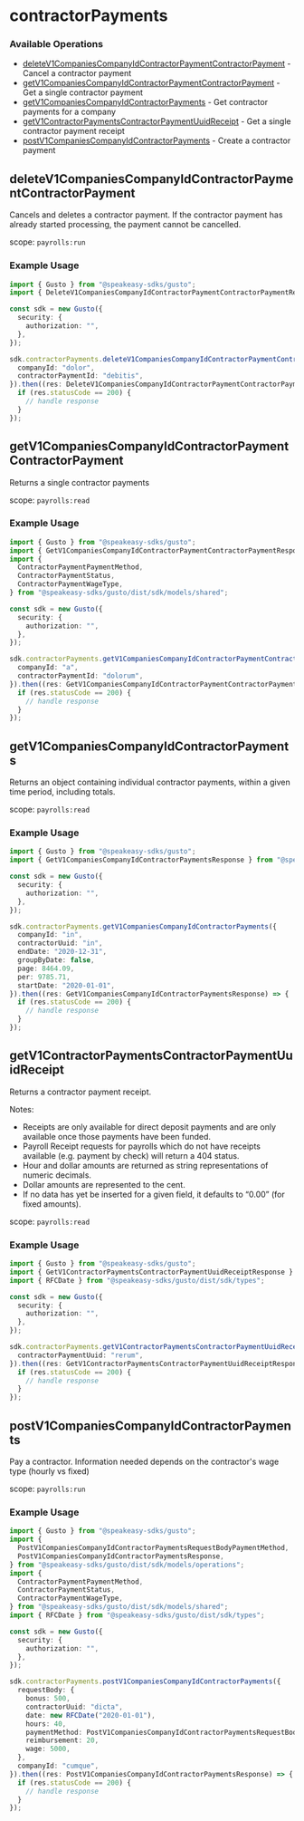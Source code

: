 # contractorPayments

### Available Operations

* [deleteV1CompaniesCompanyIdContractorPaymentContractorPayment](#deletev1companiescompanyidcontractorpaymentcontractorpayment) - Cancel a contractor payment
* [getV1CompaniesCompanyIdContractorPaymentContractorPayment](#getv1companiescompanyidcontractorpaymentcontractorpayment) - Get a single contractor payment
* [getV1CompaniesCompanyIdContractorPayments](#getv1companiescompanyidcontractorpayments) - Get contractor payments for a company
* [getV1ContractorPaymentsContractorPaymentUuidReceipt](#getv1contractorpaymentscontractorpaymentuuidreceipt) - Get a single contractor payment receipt
* [postV1CompaniesCompanyIdContractorPayments](#postv1companiescompanyidcontractorpayments) - Create a contractor payment

## deleteV1CompaniesCompanyIdContractorPaymentContractorPayment

Cancels and deletes a contractor payment. If the contractor payment has already started processing, the payment cannot be cancelled.

scope: `payrolls:run`

### Example Usage

```typescript
import { Gusto } from "@speakeasy-sdks/gusto";
import { DeleteV1CompaniesCompanyIdContractorPaymentContractorPaymentResponse } from "@speakeasy-sdks/gusto/dist/sdk/models/operations";

const sdk = new Gusto({
  security: {
    authorization: "",
  },
});

sdk.contractorPayments.deleteV1CompaniesCompanyIdContractorPaymentContractorPayment({
  companyId: "dolor",
  contractorPaymentId: "debitis",
}).then((res: DeleteV1CompaniesCompanyIdContractorPaymentContractorPaymentResponse) => {
  if (res.statusCode == 200) {
    // handle response
  }
});
```

## getV1CompaniesCompanyIdContractorPaymentContractorPayment

Returns a single contractor payments

scope: `payrolls:read`

### Example Usage

```typescript
import { Gusto } from "@speakeasy-sdks/gusto";
import { GetV1CompaniesCompanyIdContractorPaymentContractorPaymentResponse } from "@speakeasy-sdks/gusto/dist/sdk/models/operations";
import {
  ContractorPaymentPaymentMethod,
  ContractorPaymentStatus,
  ContractorPaymentWageType,
} from "@speakeasy-sdks/gusto/dist/sdk/models/shared";

const sdk = new Gusto({
  security: {
    authorization: "",
  },
});

sdk.contractorPayments.getV1CompaniesCompanyIdContractorPaymentContractorPayment({
  companyId: "a",
  contractorPaymentId: "dolorum",
}).then((res: GetV1CompaniesCompanyIdContractorPaymentContractorPaymentResponse) => {
  if (res.statusCode == 200) {
    // handle response
  }
});
```

## getV1CompaniesCompanyIdContractorPayments

Returns an object containing individual contractor payments, within a given time period, including totals.

scope: `payrolls:read`

### Example Usage

```typescript
import { Gusto } from "@speakeasy-sdks/gusto";
import { GetV1CompaniesCompanyIdContractorPaymentsResponse } from "@speakeasy-sdks/gusto/dist/sdk/models/operations";

const sdk = new Gusto({
  security: {
    authorization: "",
  },
});

sdk.contractorPayments.getV1CompaniesCompanyIdContractorPayments({
  companyId: "in",
  contractorUuid: "in",
  endDate: "2020-12-31",
  groupByDate: false,
  page: 8464.09,
  per: 9785.71,
  startDate: "2020-01-01",
}).then((res: GetV1CompaniesCompanyIdContractorPaymentsResponse) => {
  if (res.statusCode == 200) {
    // handle response
  }
});
```

## getV1ContractorPaymentsContractorPaymentUuidReceipt

Returns a contractor payment receipt.

Notes:
* Receipts are only available for direct deposit payments and are only available once those payments have been funded.
* Payroll Receipt requests for payrolls which do not have receipts available (e.g. payment by check) will return a 404 status.
* Hour and dollar amounts are returned as string representations of numeric decimals.
* Dollar amounts are represented to the cent.
* If no data has yet be inserted for a given field, it defaults to “0.00” (for fixed amounts).

scope: `payrolls:read`

### Example Usage

```typescript
import { Gusto } from "@speakeasy-sdks/gusto";
import { GetV1ContractorPaymentsContractorPaymentUuidReceiptResponse } from "@speakeasy-sdks/gusto/dist/sdk/models/operations";
import { RFCDate } from "@speakeasy-sdks/gusto/dist/sdk/types";

const sdk = new Gusto({
  security: {
    authorization: "",
  },
});

sdk.contractorPayments.getV1ContractorPaymentsContractorPaymentUuidReceipt({
  contractorPaymentUuid: "rerum",
}).then((res: GetV1ContractorPaymentsContractorPaymentUuidReceiptResponse) => {
  if (res.statusCode == 200) {
    // handle response
  }
});
```

## postV1CompaniesCompanyIdContractorPayments

Pay a contractor. Information needed depends on the contractor's wage type (hourly vs fixed)

scope: `payrolls:run`

### Example Usage

```typescript
import { Gusto } from "@speakeasy-sdks/gusto";
import {
  PostV1CompaniesCompanyIdContractorPaymentsRequestBodyPaymentMethod,
  PostV1CompaniesCompanyIdContractorPaymentsResponse,
} from "@speakeasy-sdks/gusto/dist/sdk/models/operations";
import {
  ContractorPaymentPaymentMethod,
  ContractorPaymentStatus,
  ContractorPaymentWageType,
} from "@speakeasy-sdks/gusto/dist/sdk/models/shared";
import { RFCDate } from "@speakeasy-sdks/gusto/dist/sdk/types";

const sdk = new Gusto({
  security: {
    authorization: "",
  },
});

sdk.contractorPayments.postV1CompaniesCompanyIdContractorPayments({
  requestBody: {
    bonus: 500,
    contractorUuid: "dicta",
    date: new RFCDate("2020-01-01"),
    hours: 40,
    paymentMethod: PostV1CompaniesCompanyIdContractorPaymentsRequestBodyPaymentMethod.DirectDeposit,
    reimbursement: 20,
    wage: 5000,
  },
  companyId: "cumque",
}).then((res: PostV1CompaniesCompanyIdContractorPaymentsResponse) => {
  if (res.statusCode == 200) {
    // handle response
  }
});
```
